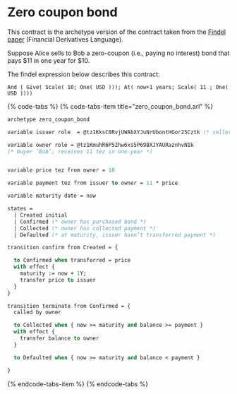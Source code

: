 # Zero coupon bond

This contract is the archetype version of the contract taken from the [Findel paper](http://orbilu.uni.lu/handle/10993/30975) \(Financial Derivatives Language\).

Suppose Alice sells to Bob a zero-coupon \(i.e., paying no interest\) bond that pays $11 in one year for $10.

The findel expression below describes this contract:

```text
And ( Give( Scale( 10; One( USD ))); At( now+1 years; Scale( 11 ; One( USD ))))
```

{% code-tabs %}
{% code-tabs-item title="zero\_coupon\_bond.arl" %}
```ocaml
archetype zero_coupon_bond

variable issuer role  = @tz1KksC8RvjUWAbXYJuNrUbontHGor25Cztk (* seller ‘Alice’ *)

variable owner role = @tz1KmuhR6P52hw6xs5P69BXJYAURaznhvN1k
(* buyer ‘Bob’; receives 11 tez in one-year *)


variable price tez from owner = 10

variable payment tez from issuer to owner = 11 * price

variable maturity date = now

states =
  | Created initial
  | Confirmed (* owner has purchased bond *)
  | Collected (* owner has collected payment *)
  | Defaulted (* at maturity, issuer hasn’t transferred payment *)

transition confirm from Created = {

  to Confirmed when transferred = price
  with effect {
    maturity := now + 1Y;
    transfer price to issuer
  }
}

transition terminate from Confirmed = {
  called by owner

  to Collected when { now >= maturity and balance >= payment }
  with effect {
    transfer balance to owner
  }

  to Defaulted when { now >= maturity and balance < payment }

}
```
{% endcode-tabs-item %}
{% endcode-tabs %}


